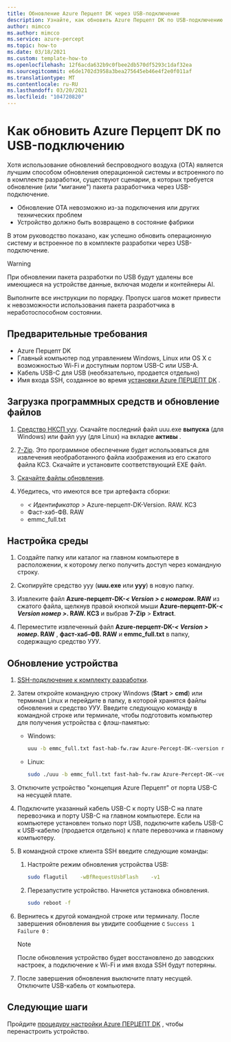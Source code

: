 ```yaml
---
title: Обновление Azure Перцепт DK через USB-подключение
description: Узнайте, как обновить Azure Перцепт DK по USB-подключению.
author: mimcco
ms.author: mimcco
ms.service: azure-percept
ms.topic: how-to
ms.date: 03/18/2021
ms.custom: template-how-to
ms.openlocfilehash: 12f6acda632b9c0fbee2db570df5293c1daf32ea
ms.sourcegitcommit: e6de1702d3958a3bea275645eb46e4f2e0f011af
ms.translationtype: MT
ms.contentlocale: ru-RU
ms.lasthandoff: 03/20/2021
ms.locfileid: "104720820"
---
```

# <a name="how-to-update-azure-percept-dk-over-a-usb-connection"></a>Как обновить Azure Перцепт DK по USB-подключению

Хотя использование обновлений беспроводного воздуха (OTA) является лучшим способом обновления операционной системы и встроенного по в комплекте разработки, существуют сценарии, в которых требуется обновление (или "мигание") пакета разработчика через USB-подключение.

- Обновление OTA невозможно из-за подключения или других технических проблем
- Устройство должно быть возвращено в состояние фабрики

В этом руководство показано, как успешно обновить операционную систему и встроенное по в комплекте разработки через USB-подключение.

> [!WARNING]
> При обновлении пакета разработки по USB будут удалены все имеющиеся на устройстве данные, включая модели и контейнеры AI.
>
> Выполните все инструкции по порядку. Пропуск шагов может привести к невозможности использования пакета разработчика в неработоспособном состоянии.

## <a name="prerequisites"></a>Предварительные требования

- Azure Перцепт DK
- Главный компьютер под управлением Windows, Linux или OS X с возможностью Wi-Fi и доступным портом USB-C или USB-A.
- Кабель USB-C для USB (необязательно, продается отдельно)
- Имя входа SSH, созданное во время [установки Azure ПЕРЦЕПТ DK](./quickstart-percept-dk-set-up.md) .

## <a name="download-software-tools-and-update-files"></a>Загрузка программных средств и обновление файлов

1. [Средство НКСП ууу](https://github.com/NXPmicro/mfgtools/releases). Скачайте последний файл uuu.exe **выпуска** (для Windows) или файл ууу (для Linux) на вкладке **активы** .

1. [7-Zip](https://www.7-zip.org/). Это программное обеспечение будет использоваться для извлечения необработанного файла изображения из его сжатого файла КСЗ. Скачайте и установите соответствующий EXE файл.

1. [Скачайте файлы обновления](https://go.microsoft.com/fwlink/?linkid=2155734).

1. Убедитесь, что имеются все три артефакта сборки:
    - *&lt; Идентификатор &gt;* Azure-перцепт-DK-Version. RAW. КСЗ
    - Фаст-хаб-ФВ. RAW
    - emmc_full.txt

## <a name="set-up-your-environment"></a>Настройка среды

1. Создайте папку или каталог на главном компьютере в расположении, к которому легко получить доступ через командную строку.

1. Скопируйте средство ууу (**uuu.exe** или **ууу**) в новую папку.

1. Извлеките файл **Azure-перцепт-DK-*&lt; Version &gt; с номером*. RAW** из сжатого файла, щелкнув правой кнопкой мыши **Azure-перцепт-DK-*&lt; Version номер &gt;*. RAW. КСЗ** и выбрав **7-Zip** &gt; **Extract**.

1. Переместите извлеченный файл **Azure-перцепт-DK-*&lt; Version &gt; номер*. RAW** , **фаст-хаб-ФВ. RAW** и **emmc_full.txt** в папку, содержащую средство УУУ.

## <a name="update-your-device"></a>Обновление устройства

1. [SSH-подключение к комплекту разработки](./how-to-ssh-into-percept-dk.md).

1. Затем откройте командную строку Windows (**Start**  >  **cmd**) или терминал Linux и перейдите в папку, в которой хранятся файлы обновления и средство УУУ. Введите следующую команду в командной строке или терминале, чтобы подготовить компьютер для получения устройства с флэш-памятью:

    - Windows:

        ```bash
        uuu -b emmc_full.txt fast-hab-fw.raw Azure-Percept-DK-<version number>.raw 
        ```

    - Linux:

        ```bash
        sudo ./uuu -b emmc_full.txt fast-hab-fw.raw Azure-Percept-DK-<version number>.raw
        ```

1. Отключите устройство "концепция Azure Перцепт" от порта USB-C на несущей плате.

1. Подключите указанный кабель USB-C к порту USB-C на плате перевозчика и порту USB-C на главном компьютере. Если на компьютере установлен только порт USB, подключите кабель USB-C к USB-кабелю (продается отдельно) к плате перевозчика и главному компьютеру.

1. В командной строке клиента SSH введите следующие команды:

    1. Настройте режим обновления устройства USB:

        ```bash
        sudo flagutil    -wBfRequestUsbFlash    -v1
        ```

    1. Перезапустите устройство. Начнется установка обновления.

        ```bash
        sudo reboot -f
        ```

1. Вернитесь к другой командной строке или терминалу. После завершения обновления вы увидите сообщение с ```Success 1    Failure 0``` :

    > [!NOTE]
    > После обновления устройство будет восстановлено до заводских настроек, а подключение к Wi-Fi и имя входа SSH будут потеряны.

1. После завершения обновления выключите плату несущей. Отключите USB-кабель от компьютера.  

## <a name="next-steps"></a>Следующие шаги

Пройдите [процедуру настройки Azure ПЕРЦЕПТ DK](./quickstart-percept-dk-set-up.md) , чтобы перенастроить устройство.